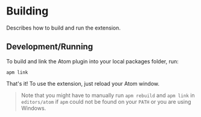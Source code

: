 # Building
Describes how to build and run the extension.

## Development/Running
To build and link the Atom plugin into your local packages folder, run:

`apm link`

That's it! To use the extension, just reload your Atom window.

> Note that you might have to manually run `apm rebuild` and `apm link` in `editors/atom` if `apm` could not be found on your `PATH` or you are using Windows.
